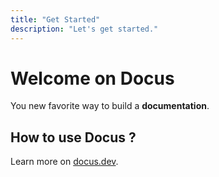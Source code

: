 ```yaml
---
title: "Get Started"
description: "Let's get started."
---
```


# Welcome on Docus

You new favorite way to build a **documentation**.

## How to use Docus ?

Learn more on [docus.dev](https://docus.dev).
